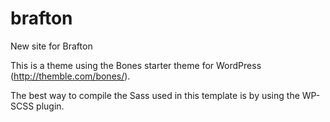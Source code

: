 brafton
=======

New site for Brafton

This is a theme using the Bones starter theme for WordPress (http://themble.com/bones/).

The best way to compile the Sass used in this template is by using the WP-SCSS plugin.


